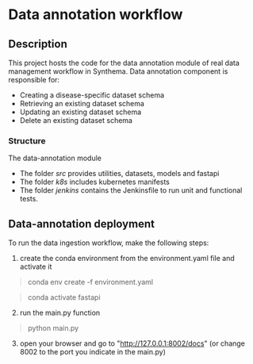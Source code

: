 # Data annotation workflow

## Description

This project hosts the code for the data annotation module of real data management workflow in Synthema.
Data annotation component is responsible for:

* Creating a disease-specific dataset schema
* Retrieving an existing dataset schema
* Updating an existing dataset schema
* Delete an existing dataset schema

### Structure

The data-annotation module 

* The folder *src* provides utilities, datasets, models and fastapi
* The folder *k8s* includes kubernetes manifests
* The folder *jenkins* contains the Jenkinsfile to run unit and functional tests. 

## Data-annotation deployment

To run the data ingestion workflow, make the following steps:

1) create the conda environment from the environment.yaml file and activate it

> conda env create -f environment.yaml

> conda activate fastapi

2) run the main.py function

> python main.py

3) open your browser and go to "http://127.0.0.1:8002/docs" (or change 8002 to the port you indicate in the main.py)
